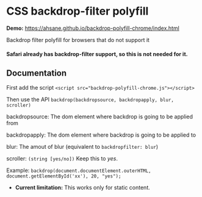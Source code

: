 # CSS backdrop-filter polyfill

**Demo:** https://ahsane.github.io/backdrop-polyfill-chrome/index.html

Backdrop filter polyfill for browsers that do not support it

#### Safari already has backdrop-filter support, so this is not needed for it.

## Documentation
First add the script
`<script src="backdrop-polyfill-chrome.js"></script>`

Then use the API
`backdrop(backdropsource, backdropapply, blur, scroller)`

backdropsource: The dom element where backdrop is going to be applied from

backdropapply: The dom element where backdrop is going to be applied to

blur: The amout of blur (equivalent to `backdropfilter: blur`)

scroller: `(string [yes/no])` Keep this to *yes*. 

Example: `backdrop(document.documentElement.outerHTML, document.getElementById('xx'), 20, "yes");`

- **Current limitation:** This works only for static content. 
